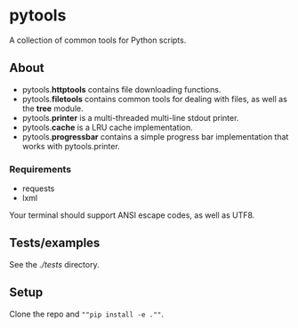 # pytools

A collection of common tools for Python scripts.

## About

  * pytools.**httptools** contains file downloading functions.
  * pytools.**filetools** contains common tools for dealing with files, as well as the **tree** module.
  * pytools.**printer** is a multi-threaded multi-line stdout printer. 
  * pytools.**cache** is a LRU cache implementation.
  * pytools.**progressbar** contains a simple progress bar implementation that works with pytools.printer.

### Requirements
  * requests
  * lxml

Your terminal should support ANSI escape codes, as well as UTF8.

## Tests/examples
See the _./tests_ directory.

## Setup
Clone the repo and ```""pip install -e .""```.